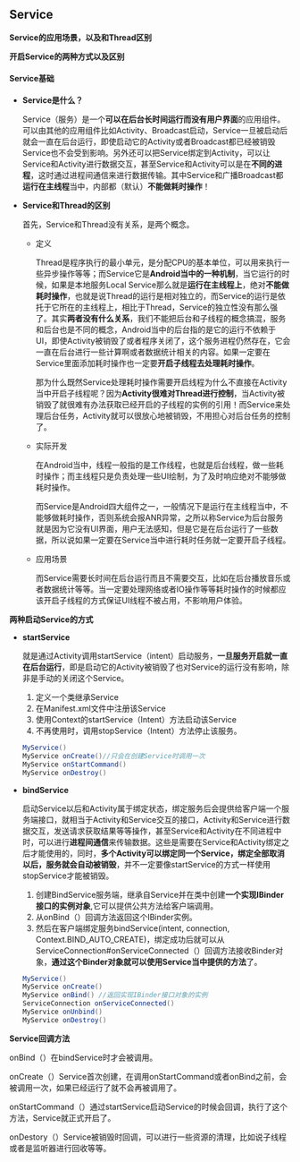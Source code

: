 ## Service

**Service的应用场景，以及和Thread区别**

**开启Service的两种方式以及区别**



#### **Service基础**

+ **Service是什么？**

  Service（服务）是一个**可以在后台长时间运行而没有用户界面**的应用组件。可以由其他的应用组件比如Activity、Broadcast启动，Service一旦被启动后就会一直在后台运行，即使启动它的Activity或者Broadcast都已经被销毁Service也不会受到影响。另外还可以把Service绑定到Activity，可以让Service和Activity进行数据交互，甚至Service和Activity可以是在**不同的进程**，这时通过进程间通信来进行数据传输。其中Service和广播Broadcast都**运行在主线程**当中，内部都（默认）**不能做耗时操作**！

+ **Service和Thread的区别**

  首先，Service和Thread没有关系，是两个概念。

  + 定义

    Thread是程序执行的最小单元，是分配CPU的基本单位，可以用来执行一些异步操作等等；而Service它是**Android当中的一种机制**，当它运行的时候，如果是本地服务Local Service那么就是**运行在主线程上**，绝对**不能做耗时操作**，也就是说Thread的运行是相对独立的，而Service的运行是依托于它所在的主线程上，相比于Thread，Service的独立性没有那么强了。其实**两者没有什么关系**，我们不能把后台和子线程的概念搞混，服务和后台也是不同的概念，Android当中的后台指的是它的运行不依赖于UI，即使Activity被销毁了或者程序关闭了，这个服务进程仍然存在，它会一直在后台进行一些计算啊或者数据统计相关的内容。如果一定要在Service里面添加耗时操作也一定要**开启子线程去处理耗时操作**。

    那为什么既然Service处理耗时操作需要开启线程为什么不直接在Activity当中开启子线程呢？因为**Activity很难对Thread进行控制**，当Activity被销毁了就很难有办法获取已经开启的子线程的实例的引用！而Service来处理后台任务，Activity就可以很放心地被销毁，不用担心对后台任务的控制了。

  + 实际开发

    在Android当中，线程一般指的是工作线程，也就是后台线程，做一些耗时操作；而主线程只是负责处理一些UI绘制，为了及时响应绝对不能够做耗时操作。

    而Service是Android四大组件之一，一般情况下是运行在主线程当中，不能够做耗时操作，否则系统会报ANR异常，之所以称Service为后台服务就是因为它没有UI界面，用户无法感知，但是它是在后台运行了一些数据，所以说如果一定要在Service当中进行耗时任务就一定要开启子线程。

  + 应用场景
  
    而Service需要长时间在后台运行而且不需要交互，比如在后台播放音乐或者数据统计等等。当一定要处理网络或者IO操作等等耗时操作的时候都应该开启子线程的方式保证UI线程不被占用，不影响用户体验。



**两种启动Service的方式**

+ **startService**

  就是通过Activity调用startService（intent）启动服务，**一旦服务开启就一直在后台运行**，即是启动它的Activity被销毁了也对Service的运行没有影响，除非是手动的关闭这个Service。

  1. 定义一个类继承Service
  2. 在Manifest.xml文件中注册该Service
  3. 使用Context的startService（Intent）方法启动该Service
  4. 不再使用时，调用stopService（Intent）方法停止该服务。

  ```java
  MyService()
  MyService onCreate()//只会在创建Service时调用一次
  MyService onStartCommand()
  MyService onDestroy()
  ```

  

+ **bindService**

  启动Service以后和Activity属于绑定状态，绑定服务后会提供给客户端一个服务端接口，就相当于Activity和Service交互的接口，Activity和Service进行数据交互，发送请求获取结果等等操作，甚至Service和Activity在不同进程中时，可以进行**进程间通信**来传输数据。这些是需要在Service和Activity绑定之后才能使用的，同时，**多个Activity可以绑定同一个Service，绑定全部取消以后，服务就会自动被销毁**，并不一定要像startService的方式一样使用stopService才能被销毁。

  1. 创建BindService服务端，继承自Service并在类中创建**一个实现IBinder接口的实例对象**,它可以提供公共方法给客户端调用。
  2. 从onBind（）回调方法返回这个IBinder实例。
  3. 然后在客户端绑定服务bindService(intent, connection, Context.BIND_AUTO_CREATE)，绑定成功后就可以从ServiceConnection#onServiceConnected（）回调方法接收Binder对象，**通过这个Binder对象就可以使用Service当中提供的方法**了。
  
  ```java
  MyService()
  MyService onCreate()
  MyService onBind() //返回实现IBinder接口对象的实例
  ServiceConnection onServiceConnected()
  MyService onUnbind()
  MyService onDestroy()
  ```
  
  



**Service回调方法**

onBind（）在bindService时才会被调用。

onCreate（）Service首次创建，在调用onStartCommand或者onBind之前，会被调用一次，如果已经运行了就不会再被调用了。

onStartCommand（）通过startService启动Service的时候会回调，执行了这个方法，Service就正式开启了。

onDestory（）Service被销毁时回调，可以进行一些资源的清理，比如说子线程或者是监听器进行回收等等。